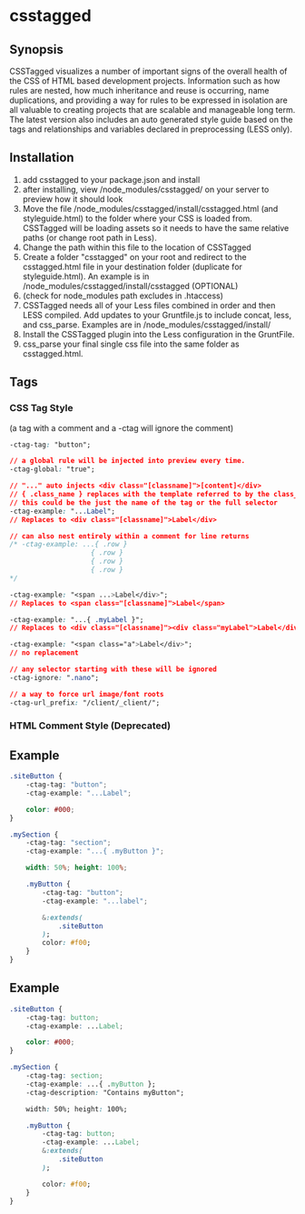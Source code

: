 
# csstagged

## Synopsis

CSSTagged visualizes a number of important signs of the overall health of the CSS of HTML based development projects. Information such as how rules are nested, how much inheritance and reuse is occurring, name duplications, and providing a way for rules to be expressed in isolation are all valuable to creating projects that are scalable and manageable long term. The latest version also includes an auto generated style guide based on the tags and relationships and variables declared in preprocessing (LESS only).


## Installation


1. add csstagged to your package.json and install
2. after installing, view
	/node_modules/csstagged/
	on your server to preview how it should look
3. Move the file /node_modules/csstagged/install/csstagged.html (and styleguide.html) to the folder where your CSS is loaded from. CSSTagged will be loading assets so it needs to have the same relative paths (or change root path in Less).
4. Change the path within this file to the location of CSSTagged
5. Create a folder "csstagged" on your root and redirect to the csstagged.html file in your destination folder (duplicate for styleguide.html). An example is in /node_modules/csstagged/install/csstagged (OPTIONAL)
6. (check for node_modules path excludes in .htaccess)
7. CSSTagged needs all of your Less files combined in order and then LESS compiled.
	Add updates to your Gruntfile.js to include concat, less, and css_parse. Examples are in
	/node_modules/csstagged/install/
8. Install the CSSTagged plugin into the Less configuration in the GruntFile.
9. css_parse your final single css file into the same folder as csstagged.html.

## Tags

### CSS Tag Style
(a tag with a comment and a -ctag will ignore the comment)

```CSS
-ctag-tag: "button";

// a global rule will be injected into preview every time.
-ctag-global: "true";

// "..." auto injects <div class="[classname]">[content]</div>
// { .class_name } replaces with the template referred to by the class_name
// this could be the just the name of the tag or the full selector
-ctag-example: "...Label";
// Replaces to <div class="[classname]">Label</div>

// can also nest entirely within a comment for line returns
/* -ctag-example: ...{ .row }
					{ .row }
					{ .row }
					{ .row }
*/

-ctag-example: "<span ...>Label</div>";
// Replaces to <span class="[classname]">Label</span>

-ctag-example: "...{ .myLabel }";
// Replaces to <div class="[classname]"><div class="myLabel">Label</div></div>

-ctag-example: "<span class="a">Label</div>";
// no replacement

// any selector starting with these will be ignored
-ctag-ignore: ".nano";

// a way to force url image/font roots
-ctag-url_prefix: "/client/_client/";
```

### HTML Comment Style (Deprecated)

## Example

```CSS
.siteButton {
	-ctag-tag: "button";
	-ctag-example: "...Label";

	color: #000;
}

.mySection {
	-ctag-tag: "section";
	-ctag-example: "...{ .myButton }";

	width: 50%; height: 100%;

	.myButton {
		-ctag-tag: "button";
		-ctag-example: "...label";

		&:extends(
			.siteButton
		);
		color: #f00;
	}
}
```

## Example

```CSS
.siteButton {
	-ctag-tag: button;
	-ctag-example: ...Label;

	color: #000;
}

.mySection {
	-ctag-tag: section;
	-ctag-example: ...{ .myButton };
	-ctag-description: "Contains myButton";

	width: 50%; height: 100%;

	.myButton {
		-ctag-tag: button;
		-ctag-example: ...Label;
		&:extends(
			.siteButton
		);

		color: #f00;
	}
}
```
